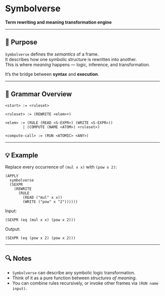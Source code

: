 # Symbolverse

**Term rewriting and meaning transformation engine**

---

## 🧩 Purpose

`Symbolverse` defines the *semantics* of a frame.  
It describes how one symbolic structure is rewritten into another.  
This is where *meaning* happens — logic, inference, and transformation.

It’s the bridge between **syntax** and **execution**.

---

## 📘 Grammar Overview

```
<start> := <ruleset>

<ruleset> := (REWRITE <elem>+)

<elem> := (RULE (READ <S-EXPR>) (WRITE <S-EXPR>))
        | (COMPUTE (NAME <ATOM>) <ruleset>)

<compute-call> := (RUN <ATOMIC> <ANY>)
```

---

## 💡 Example

Replace every occurrence of `(mul x x)` with `(pow x 2)`:

```
(APPLY
  symbolverse
  (SEXPR
    (REWRITE
      (RULE
        (READ ("mul" x x))
        (WRITE ("pow" x "2"))))))
```

Input:

```
(SEXPR (eq (mul x x) (pow x 2)))
```

Output:

```
(SEXPR (eq (pow x 2) (pow x 2)))
```

---

## 🔍 Notes

* `Symbolverse` can describe any symbolic logic transformation.
* Think of it as a pure function between *structures of meaning*.
* You can combine rules recursively, or invoke other frames via `(RUN name input)`.

